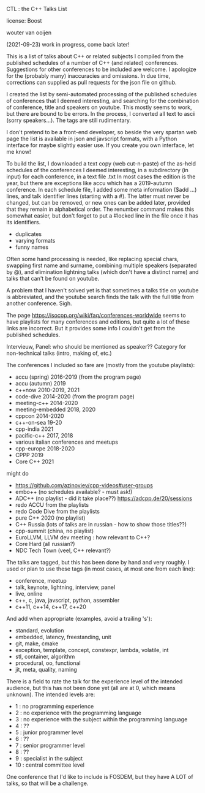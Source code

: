 CTL : the C++ Talks List 

license: Boost

wouter van ooijen

(2021-09-23) work in progress, come back later!

This is a list of talks about C++ or related subjects I compiled from
the published schedules of a number of C++ (and related) conferences.
Suggestions for other conferences to be included are welcome.
I apologize for the (probably many) inaccuracies and omissions.
In due time, corrections can supplied as pull requests for the json file on github.

I created the list by semi-automated processing of the
published schedules of conferences that I deemed interesting,
and searching for the combination of conference, title and speakers on youtube.
This mostly seems to work, but there are bound to be errors.
In the process, I converted all text to ascii (sorry speakers...).
The tags are still rudimentary.

I don't pretend to be a front-end developer, so 
beside the very spartan web page the list
is available in json and javscript formats, 
with a Python interface for maybe slightly easier use.
If you create you own interface, let me know!

To build the list, I downloaded a text copy (web cut-n-paste)
of the as-held schedules of the conferences I deemed interesting,
in a subdirectory (in input) for each conference, 
in a text file <edition>.txt
In most cases the edition is the year, but there are exceptions
like accu which has a 2019-autumn conference.
In each schedule file, I added some meta information ($add ...) lines,
and talk identifier lines (starting with a #). 
The latter must never be changed,
but can be removed, or new ones can be added later, provided that
they remain in alphabetical order.
The renumber command makes this somewhat easier, but
don't forget to put a #locked line in the file once it has
its identifiers.

- duplicates
- varying formats
- funny names


Often some hand processing is needed, like replacing special chars,
swapping first name and surname, combining multiple speakers (separated by @),
and elimination lightning talks (which don't have a distinct name)
and talks that can't be found on youtube.

A problem that I haven't solved yet is that sometimes a talks
title on youtube is abbreviated, and the youtube search 
finds the talk with the full title from another conference. 
Sigh.

The page https://isocpp.org/wiki/faq/conferences-worldwide
seems to have playlists for many conferences and editions, but
quite a lot of these links are incorrect.
But it provides some info I couldn't get from the published schedules.

Intervieuw, Panel: who should be mentioned as speaker??
Category for non-technical talks (intro, making of, etc.)

The conferences I included so fare are (mostly from the youtube playlists):
- accu (spring) 2016-2019 (from the program page)
- accu (autumn) 2019
- c++now 2010-2019, 2021
- code-dive 2014-2020 (from the program page)
- meeting-c++ 2014-2020
- meeting-embedded 2018, 2020
- cppcon 2014-2020
- c++-on-sea 19-20 
- cpp-india 2021
- pacific-c++ 2017, 2018
- various italian conferences and meetups
- cpp-europe 2018-2020
- CPPP 2019
- Core C++ 2021

might do
- https://github.com/azinoviev/cpp-videos#user-groups
- embo++ (no schedules available? - must ask!)
- ADC++ (no playlist - did it take place??) https://adcpp.de/20/sessions
- redo ACCU from the playlists
- redo Code Dive from the playlists
- pure C++ 2020 (no playlist)
- C++ Russia (lots of talks are in russian - how to show those titles??)
- cpp-summit (china, no playlist)
- EuroLLVM, LLVM dev meeting : how relevant to C++?
- Core Hard (all russian?)
- NDC Tech Town (veel, C++ relevant?)



The talks are tagged, but this has been done by hand and very roughly.
I used or plan to use these tags 
(in most cases, at most one from each line):
- conference, meetup
- talk, keynote, lightning, interview, panel
- live, online
- c++, c, java, javscript, python, assembler
- c++11, c++14, c++17, c++20

And add when appropriate (examples, avoid a trailing 's'):
- standard, evolution
- embedded, latency, freestanding, unit
- git, make, cmake
- exception, template, concept, constexpr, lambda, volatile, int
- stl, container, algorithm
- procedural, oo, functional
- jit, meta, quality, naming

There is a field to rate the talk for the experience level of the intended
audience, but this has not been done yet (all are at 0, which means unknown).
The intended levels are:
- 1 : no programming experience
- 2 : no experience with the programming language
- 3 : no experience with the subject within the programming language
- 4 : ??
- 5 : junior programmer level
- 6 : ??
- 7 : senior programmer level
- 8 : ??
- 9 : specialist in the subject
- 10 : central committee level

One conference that I'd like to include is FOSDEM, but they
have A LOT of talks, so that will be a challenge.                    
   